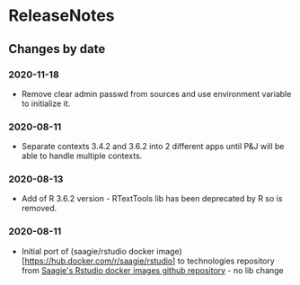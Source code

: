 ReleaseNotes
============

Changes by date
---------------

### 2020-11-18
 - Remove clear admin passwd from sources and use environment variable to initialize it.

### 2020-08-11
 - Separate contexts 3.4.2 and 3.6.2 into 2 different apps until P&J will be able to handle multiple contexts.

### 2020-08-13
 - Add of R 3.6.2 version - RTextTools lib has been deprecated by R so is removed.

### 2020-08-11
 - Initial port of (saagie/rstudio docker image)[https://hub.docker.com/r/saagie/rstudio] to technologies repository from [Saagie's Rstudio docker images github repository](https://github.com/saagie/rstudio-docker) - no lib change
 
 